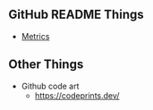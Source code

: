 

## GitHub README Things

- [Metrics](https://metrics.lecoq.io/)

## Other Things

- Github code art
  - <https://codeprints.dev/>
